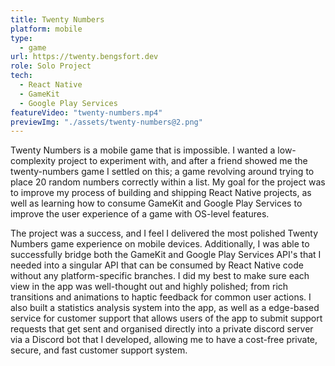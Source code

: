 ```yaml
---
title: Twenty Numbers
platform: mobile
type:
  - game
url: https://twenty.bengsfort.dev
role: Solo Project
tech:
  - React Native
  - GameKit
  - Google Play Services
featureVideo: "twenty-numbers.mp4"
previewImg: "./assets/twenty-numbers@2.png"
---
```


Twenty Numbers is a mobile game that is impossible. I wanted a low-complexity project to experiment with, and after a friend showed me the twenty-numbers game I settled on this; a game revolving around trying to place 20 random numbers correctly within a list. My goal for the project was to improve my process of building and shipping React Native projects, as well as learning how to consume GameKit and Google Play Services to improve the user experience of a game with OS-level features.

The project was a success, and I feel I delivered the most polished Twenty Numbers game experience on mobile devices. Additionally, I was able to successfully bridge both the GameKit and Google Play Services API's that I needed into a singular API that can be consumed by React Native code without any platform-specific branches. I did my best to make sure each view in the app was well-thought out and highly polished; from rich transitions and animations to haptic feedback for common user actions. I also built a statistics analysis system into the app, as well as a edge-based service for customer support that allows users of the app to submit support requests that get sent and organised directly into a private discord server via a Discord bot that I developed, allowing me to have a cost-free private, secure, and fast customer support system.

